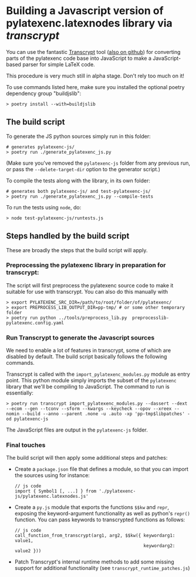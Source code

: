 # Building a Javascript version of pylatexenc.latexnodes library via *transcrypt*

You can use the fantastic [Transcrypt](http://www.transcrypt.org/) tool ([also
on github](https://github.com/QQuick/Transcrypt)) for converting parts of the
pylatexenc code base into JavaScript to make a JavaScript-based parser for
simple LaTeX code.

This procedure is very much still in alpha stage.  Don't rely too much on it!

To use commands listed here, make sure you installed the optional poetry
dependency group "buildjslib":

    > poetry install --with=buildjslib


## The build script

To generate the JS python sources simply run in this folder:

    # generates pylatexenc-js/
    > poetry run ./generate_pylatexenc_js.py
    
(Make sure you've removed the `pylatexenc-js` folder from any previous run, or
pass the `--delete-target-dir` option to the generator script.)

To compile the tests along with the library, in its own folder:

    # generates both pylatexenc-js/ and test-pylatexenc-js/
    > poetry run ./generate_pylatexenc_js.py --compile-tests

To run the tests using `node`, do:

    > node test-pylatexenc-js/runtests.js


## Steps handled by the build script

These are broadly the steps that the build script will apply.

### Preprocessing the pylatexenc library in preparation for transcrypt:

The script will first preprocess the pylatexenc source code to make it suitable
for use with transcrypt.  You can also do this manually with

    > export PYLATEXENC_SRC_DIR=/path/to/root/folder/of/pylatexenc/
    > export PREPROCESS_LIB_OUTPUT_DIR=pp-tmp/ # or some other temporary folder
    > poetry run python ../tools/preprocess_lib.py  preprocesslib-pylatexenc.config.yaml
    
### Run Transcrypt to generate the Javascript sources

We need to enable a lot of features in transcrypt, some of which are disabled by
default.  The build script basically follows the following commands.

Transcrypt is called with the `import_pylatexenc_modules.py` module as entry
point.  This python module simply imports the subset of the `pylatexenc` library
that we'll be compiling to JavaScript.  The command to run is essentially:

    > poetry run transcrypt import_pylatexenc_modules.py --dassert --dext --ecom --gen --tconv --sform --kwargs --keycheck --opov --xreex --nomin --build --anno --parent .none -u .auto -xp 'pp-tmp$libpatches' -od pylatexenc-js
    
The JavaScript files are output in the `pylatexenc-js` folder.

### Final touches

The build script will then apply some additional steps and patches:

- Create a `package.json` file that defines a module, so that you can import the
  sources using for instance:
  
      // js code
      import { Symbol1 [, ...] } from './pylatexenc-js/pylatexenc.latexnodes.js'

- Create a `py.js` module that exports the functions `$$kw` and `repr`, exposing
  the keyword-argument functionality as well as python's `repr()` function.
  You can pass keywords to transcrypted functions as follows:
  
      // js code
      call_function_from_transcrypt(arg1, arg2, $$kw({ keywordarg1: value1,
                                                       keywordarg2: value2 }))

- Patch Transcrypt's internal runtime methods to add some missing support for
  additional functionality (see `transcrypt_runtime_patches.js`)
  
